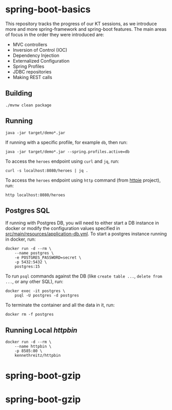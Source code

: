 # spring-boot-basics

This repository tracks the progress of our KT sessions, as we introduce more and more spring-framework and spring-boot features. The main areas of focus in the order they were introduced are:

- MVC controllers
- Inversion of Control (IOC)
- Dependency Injection
- Externalized Configuration
- Spring Profiles
- JDBC repositories
- Making REST calls

## Building

```
./mvnw clean package
```

## Running

```
java -jar target/demo*.jar
```

If running with a specific profile, for example `db`, then run:

```
java -jar target/demo*.jar --spring.profiles.active=db
```

To access the `heroes` endpoint using `curl` and `jq`, run:

```
curl -s localhost:8080/heroes | jq .
```

To access the `heroes` endpoint using `http` command (from [httpie](https://httpie.io/cli) project), run:
```
http localhost:8080/heroes
```

## Postgres SQL

If running with Postgres DB, you will need to either start a DB instance in docker or modify the configuration values specified in [src/main/resources/application-db.yml](src/main/resources/application-db.yml). To start a postgres instance running in docker, run:

```
docker run -d --rm \
    --name postgres \
    -e POSTGRES_PASSWORD=secret \
    -p 5432:5432 \
    postgres:15
```

To run `psql` commands against the DB (like `create table ...`, `delete from ...`, or any other SQL), run:

```
docker exec -it postgres \
    psql -U postgres -d postgres
```

To terminate the container and all the data in it, run:

```
docker rm -f postgres
```

## Running Local *httpbin*

```
docker run -d --rm \
    --name httpbin \
    -p 8585:80 \
    kennethreitz/httpbin
```
# spring-boot-gzip
# spring-boot-gzip
